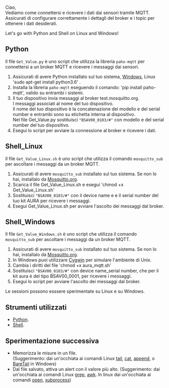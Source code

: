 Ciao, <br>
Vediamo come connettersi e ricevere i dati dai sensori tramite MQTT. <br>
Assicurati di configurare correttamente i dettagli del broker e i topic per ottenere i dati desiderati. 

Let's go with Python and Shell on Linux and Windows!

## Python 

Il file `Get_Value.py` è uno script che utilizza la libreria `paho-mqtt` per connettersi a un broker MQTT e ricevere i messaggi dai sensori. 

1. Assicurati di avere Python installato sul tuo sistema, [Windows](https://www.python.org/downloads/windows/), Linux 'sudo apt-get install python3.6' .
2. Installa la libreria `paho-mqtt` eseguendo il comando:   'pip install paho-mqtt', valido su entrambi i sistemi.
3. Il tuo dispositivo invia messaggi al broker test.mosquitto.org. <br>
   I messaggi  associati al nome del tuo dispositivo. <br>
   Il nome del tuo dispositivo è la concatenazione del modello e del serial number e entrambi sono su etichetta interna al dispositivo. <br>
   Nel file Get_Value.py sostituisci `"BSAV00_0103/#"` con modello e del serial number del tuo dispositivo. 
4. Esegui lo script per avviare la connessione al broker e ricevere i dati.

## Shell_Linux 

Il file `Get_Value_Linux.sh` è uno script che utilizza il comando `mosquitto_sub` per ascoltare i messaggi da un broker MQTT.

1. Assicurati di avere `mosquitto_sub` installato sul tuo sistema. Se non lo hai, installalo da [Mosquitto.org](https://mosquitto.org/download/).
2. Scarica il file Get_Value_Linux.sh e esegui 'chmod +x Get_Value_Linux.sh'
4. Sostituisci `"BSAV00_0103/#"` con il device name e e il serial number del tuo kit AURA per ricevere i messaggi.
5. Esegui Get_Value_Linux.sh per avviare l'ascolto dei messaggi dal broker.


## Shell_Windows

Il file `Get_Value_Windows.sh` è uno script  che utilizza il comando `mosquitto_sub` per ascoltare i messaggi da un broker MQTT.

1. Assicurati di avere `mosquitto_sub` installato sul tuo sistema. Se non lo hai, installalo da [Mosquitto.org](https://mosquitto.org/download/).
2. In Windows puoi utilizzare [Cygwin](https://www.cygwin.com/) per simulare l'ambiente di Unix.
3. Cambia i diritti del file 'chmod +x aura_mqtt.sh'
4. Sostituisci `"BSAV00_0103/#"` con device name_serial number, che per il kit aura è del tipo BSAV00_0001, per ricevere i messaggi.
5. Esegui lo script per avviare l'ascolto dei messaggi dal broker.

Le sessioni possono esssere sperimentate su Linux e su Windows.

## Strumenti utilizzati
- [Python](https://www.python.org/).
- [Shell](https://www.learnshell.org/).

## Sperimentazione successiva
- Memorizza le misure in un file.<br>
(Suggerimento: dai un'occhiata ai comandi Linux [tail](https://www.ionos.it/digitalguide/server/configurazione/comando-tail-di-linux/), [cat](https://www.ionos.it/digitalguide/server/configurazione/linux-comando-cat/), [append](https://www.cyberciti.biz/faq/linux-append-text-to-end-of-file/), o [BareTail](http://www.baremetalsoft.com/baretail/) in Windows)
- Dal file salvato, attiva un alert con il valore più alto.
(Suggerimento: dai un'occhiata ai comandi Linux [grep](https://www.ibm.com/docs/it/aix/7.3?topic=g-grep-command), [awk](https://www.ionos.it/digitalguide/server/configurazione/comando-awk-su-linux/). In linux dai un'occhiata ai comandi [open](https://flaviocopes.com/linux-command-open/), [subprocess](https://docs.python.org/3/library/subprocess.html))
